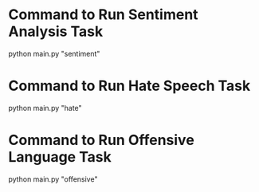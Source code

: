 # Command to Run Sentiment Analysis Task
python main.py "sentiment"

# Command to Run Hate Speech Task
python main.py "hate"

# Command to Run Offensive Language Task
python main.py "offensive"
